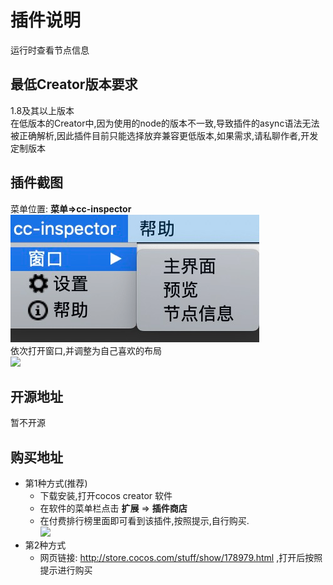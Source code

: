 # 插件说明

运行时查看节点信息
## 最低Creator版本要求
1.8及其以上版本   
在低版本的Creator中,因为使用的node的版本不一致,导致插件的async语法无法被正确解析,因此插件目前只能选择放弃兼容更低版本,如果需求,请私聊作者,开发定制版本


## 插件截图
菜单位置: **菜单=>cc-inspector**    
![](../../assets/cc-inspector2/e25aea5e.png)   
依次打开窗口,并调整为自己喜欢的布局   
![](../../assets/cc-inspector2/scene1.png)

## 开源地址
暂不开源

## 购买地址
- 第1种方式(推荐)
    - 下载安装,打开cocos creator 软件
    - 在软件的菜单栏点击 **扩展** => **插件商店**
    - 在付费排行榜里面即可看到该插件,按照提示,自行购买.      
    ![](../../assets/cc-inspector2/0f4cc827.png)
- 第2种方式
    - 网页链接: http://store.cocos.com/stuff/show/178979.html ,打开后按照提示进行购买
